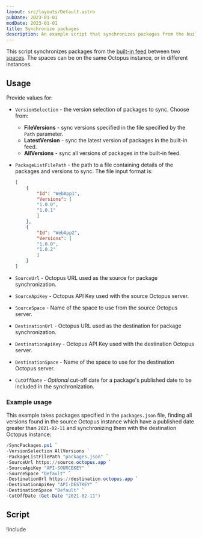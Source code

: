 ```yaml
---
layout: src/layouts/Default.astro
pubDate: 2023-01-01
modDate: 2023-01-01
title: Synchronize packages
description: An example script that synchronizes packages from the built-in feed between two spaces in Octopus using the REST API.
---
```


This script synchronizes packages from the [built-in feed](/docs/packaging-applications/package-repositories/built-in-repository/) between two [spaces](/docs/administration/spaces/). The spaces can be on the same Octopus instance, or in different instances.

## Usage

Provide values for:

- `VersionSelection` - the version selection of packages to sync. Choose from:
    - **FileVersions** - sync versions specified in the file specified by the `Path` parameter.
    - **LatestVersion** - sync the latest version of packages in the built-in feed.
    - **AllVersions** - sync all versions of packages in the built-in feed.
- `PackageListFilePath` - the path to a file containing details of the packages and versions to sync. The file input format is:

    ```json
    [
        {
            "Id": "WebApp1",
            "Versions": [
            "1.0.0",
            "1.0.1"
            ]
        },
        {
            "Id": "WebApp2",
            "Versions": [
            "1.0.0",
            "1.0.2"
            ]
        }
    ]
    ```
- `SourceUrl` - Octopus URL used as the source for package synchronization.
- `SourceApiKey` - Octopus API Key used with the source Octopus server.
- `SourceSpace` - Name of the space to use from the source Octopus server.
- `DestinationUrl` - Octopus URL used as the destination for package synchronization.
- `DestinationApiKey` - Octopus API Key used with the destination Octopus server.
- `DestinationSpace` - Name of the space to use for the destination Octopus server.
- `CutOffDate` - *Optional* cut-off date for a package's published date to be included in the synchronization.

### Example usage

This example takes packages specified in the `packages.json` file, finding all versions found in the source Octopus instance which have a published date greater than `2021-02-11` and synchronizing them with the destination Octopus instance:

```powershell
/SyncPackages.ps1 `
-VersionSelection AllVersions `
-PackageListFilePath "packages.json" `
-SourceUrl https://source.octopus.app `
-SourceApiKey "API-SOURCEKEY" `
-SourceSpace "Default" `
-DestinationUrl https://destination.octopus.app `
-DestinationApiKey "API-DESTKEY" `
-DestinationSpace "Default" `
-CutOffDate (Get-Date "2021-02-11")
```

## Script

!include <sync-packages-scripts>
